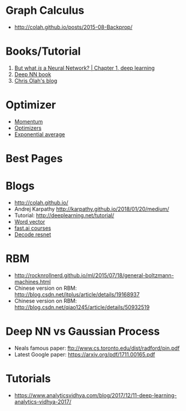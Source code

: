# Graph Calculus
* http://colah.github.io/posts/2015-08-Backprop/

# Books/Tutorial
1. [But what *is* a Neural Network? | Chapter 1, deep learning](https://www.youtube.com/watch?v=aircAruvnKk)
2. [Deep NN book](http://neuralnetworksanddeeplearning.com/)
3. [Chris Olah's blog](http://colah.github.io/)

# Optimizer
* [Momentum](https://distill.pub/2017/momentum/)
* [Optimizers](https://blog.paperspace.com/intro-to-optimization-momentum-rmsprop-adam/)
* [Exponential average](https://www.youtube.com/watch?v=wJBcz7FyLzg&index=59&t=0s&list=PLBAGcD3siRDguyYYzhVwZ3tLvOyyG5k6K)


# Best Pages

# Blogs
* http://colah.github.io/
* Andrej Karpathy http://karpathy.github.io/2018/01/20/medium/
* Tutorial: http://deeplearning.net/tutorial/
* [Word vector](http://ruder.io/word-embeddings-softmax/)
* [fast.ai courses](https://www.youtube.com/watch?v=9C06ZPF8Uuc&list=PLfYUBJiXbdtS2UQRzyrxmyVHoGW0gmLSM&index=3)
* [Decode resnet](http://teleported.in/posts/decoding-resnet-architecture/)

# RBM
* http://rocknrollnerd.github.io/ml/2015/07/18/general-boltzmann-machines.html
* Chinese version on RBM: http://blog.csdn.net/itplus/article/details/19168937
* Chinese version on RBM: http://blog.csdn.net/qiao1245/article/details/50932519

# Deep NN vs Gaussian Process
* Neals famous paper: ftp://www.cs.toronto.edu/dist/radford/pin.pdf
* Latest Google paper: https://arxiv.org/pdf/1711.00165.pdf

# Tutorials
* https://www.analyticsvidhya.com/blog/2017/12/11-deep-learning-analytics-vidhya-2017/
